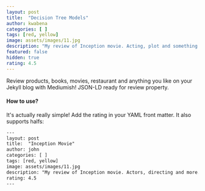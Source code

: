 ```yaml
---
layout: post
title:  "Decision Tree Models"
author: kwabena
categories: [ ]
tags: [red, yellow]
image: assets/images/11.jpg
description: "My review of Inception movie. Acting, plot and something else in this short description."
featured: false
hidden: true
rating: 4.5
---
```


Review products, books, movies, restaurant and anything you like on your Jekyll blog with Mediumish! JSON-LD ready for review property.

#### How to use?

It's actually really simple! Add the rating in your YAML front matter. It also supports halfs:

```html
---
layout: post
title:  "Inception Movie"
author: john
categories: [ ]
tags: [red, yellow]
image: assets/images/11.jpg
description: "My review of Inception movie. Actors, directing and more."
rating: 4.5
---
```
